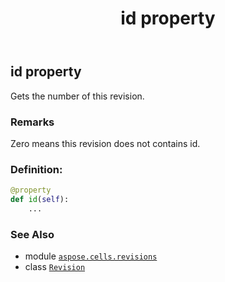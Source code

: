 ﻿---
title: id property
second_title: Aspose.Cells for Python via .NET API References
description: 
type: docs
weight: 30
url: /aspose.cells.revisions/revision/id/
is_root: false
---

## id property


Gets the number of this revision.

### Remarks 


Zero means this revision does not contains id.
### Definition:
```python
@property
def id(self):
    ...
```

### See Also
* module [`aspose.cells.revisions`](../../)
* class [`Revision`](/cells/python-net/aspose.cells.revisions/revision)
